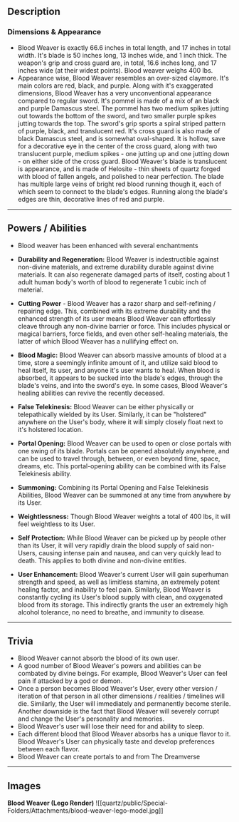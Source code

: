 ## Description

### Dimensions & Appearance
- Blood Weaver is exactly 66.6 inches in total length, and 17 inches in total width. It's blade is 50 inches long, 13 inches wide, and 1 inch thick. The weapon's grip and cross guard are, in total, 16.6 inches long, and 17 inches wide (at their widest points). Blood weaver weighs 400 lbs.
- Appearance wise, Blood Weaver resembles an over-sized claymore. It's main colors are red, black, and purple. Along with it's exaggerated dimensions, Blood Weaver has a very unconventional appearance compared to regular sword. It's pommel is made of a mix of an black and purple Damascus steel. The pommel has two medium spikes jutting out towards the bottom of the sword, and two smaller purple spikes jutting towards the top. The sword's grip sports a spiral striped pattern of purple, black, and translucent red. It's cross guard is also made of black Damascus steel, and is somewhat oval-shaped. It is hollow, save for a decorative eye in the center of the cross guard, along with two translucent purple, medium spikes - one jutting up and one jutting down - on either side of the cross guard. Blood Weaver's blade is translucent is appearance, and is made of Helosite - thin sheets of quartz forged with blood of fallen angels, and polished to near perfection. The blade has multiple large veins of bright red blood running though it, each of which seem to connect to the blade's edges. Running along the blade's edges are thin, decorative lines of red and purple.

* * *

## Powers / Abilities
- Blood weaver has been enhanced with several enchantments

- **Durability and Regeneration:** Blood Weaver is indestructible against non-divine materials, and extreme durability durable against divine materials. It can also regenerate damaged parts of itself, costing about 1 adult human body's worth of blood to regenerate 1 cubic inch of material.
- **Cutting Power** - Blood Weaver has a razor sharp and self-refining / repairing edge. This, combined with its extreme durability and the enhanced strength of its user means Blood Weaver can effortlessly cleave through any non-divine barrier or force. This includes physical or magical barriers, force fields, and even other self-healing materials, the latter of which Blood Weaver has a nullifying effect on.
- **Blood Magic:** Blood Weaver can absorb massive amounts of blood at a time, store a seemingly infinite amount of it, and utilize said blood to heal itself, its user, and anyone it's user wants to heal. When blood is absorbed, it appears to be sucked into the blade's edges, through the blade's veins, and into the sword's eye. In some cases, Blood Weaver's healing abilities can revive the recently deceased. 
- **False Telekinesis:** Blood Weaver can be either physically or telepathically wielded by its User. Similarly, it can be "holstered" anywhere on the User's body, where it will simply closely float next to it's holstered location.
- **Portal Opening:** Blood Weaver can be used to open or close portals with one swing of its blade. Portals can be opened absolutely anywhere, and can be used to travel through, between, or even beyond time, space, dreams, etc. This portal-opening ability can be combined with its False Telekinesis ability.
- **Summoning:** Combining its Portal Opening and False Telekinesis Abilities, Blood Weaver can be summoned at any time from anywhere by its User.
- **Weightlessness:** Though Blood Weaver weights a total of 400 lbs, it will feel weightless to its User.
- **Self Protection:** While Blood Weaver can be picked up by people other than its User, it will very rapidly drain the blood supply of said non-Users, causing intense pain and nausea, and can very quickly lead to death. This applies to both divine and non-divine entities.
- **User Enhancement:** Blood Weaver's current User will gain superhuman strength and speed, as well as limitless stamina, an extremely potent healing factor, and inability to feel pain. Similarly, Blood Weaver is constantly cycling its User's blood supply with clean, and oxygenated blood from its storage. This indirectly grants the user an extremely high alcohol tolerance, no need to breathe, and immunity to disease.

* * *

## Trivia

- Blood Weaver cannot absorb the blood of its own user.
- A good number of Blood Weaver's powers and abilities can be combated by divine beings. For example, Blood Weaver's User can feel pain if attacked by a god or demon.
- Once a person becomes Blood Weaver's User, every other version / iteration of that person in all other dimensions / realities / timelines will die. Similarly, the User will immediately and permanently become sterile. Another downside is the fact that Blood Weaver will severely corrupt and change the User's personality and memories.
- Blood Weaver's user will lose their need for and ability to sleep.
- Each different blood that Blood Weaver absorbs has a unique flavor to it. Blood Weaver's User can physically taste and develop preferences between each flavor.
- Blood Weaver can create portals to and from The Dreamverse
***
## Images

**Blood Weaver (Lego Render)**
![[quartz/public/Special-Folders/Attachments/blood-weaver-lego-model.jpg]]